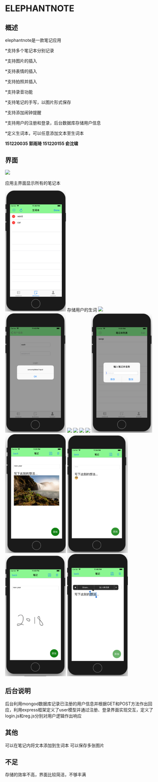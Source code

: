 ELEPHANTNOTE
==

概述
--
elephantnote是一款笔记应用

*支持多个笔记本分别记录

*支持图片的插入

*支持表情的插入

*支持拍照并插入

*支持录音功能

*支持笔记的手写，以图片形式保存

*支持添加闹钟提醒

*支持用户的注册和登录，后台数据库存储用户信息

*定义生词本，可以任意添加文本至生词本

**151220035 郭雨琦 151220155 俞沈啸**

界面
--

<img src="Screenshots/首页.png" width="200">

应用主界面显示所有的笔记本

<img src="Screenshots/生词表编辑.png" width="200">
存储用户的生词
<img src="Screenshots/用户界面.png" width="200">
<img src="Screenshots/登录异常1.png" width="200">
<img src="Screenshots/登录异常2.png" width="200">
<img src="Screenshots/注册异常1.png" width="200">
<img src="Screenshots/注册异常2.png" width="200">
<img src="Screenshots/注册异常3.png" width="200">
<img src="Screenshots/新建笔记.png" width="200">
<img src="Screenshots/添加图片.png" width="200">
<img src="Screenshots/添加表情.png" width="200">
<img src="Screenshots/手写.png" width="200">
<img src="Screenshots/加入生词本.png" width="200">

后台说明
--
后台利用mongod数据库记录已注册的用户信息并根据GET和POST方法作出回应，利用express框架定义了user模型并通过注册、登录界面实现交互，定义了login.js和reg.js分别对用户逻辑作出响应

其他
--
可以在笔记内将文本添加到生词本
可以保存多张图片

不足
--
存储的效率不高，界面比较简洁，不够丰满
